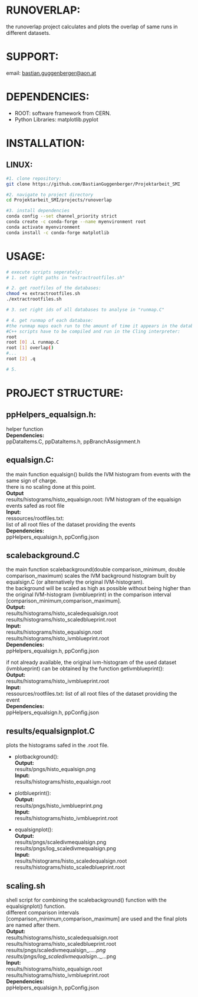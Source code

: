 # RUNOVERLAP:
the runoverlap project calculates and plots the overlap of same runs in different datasets.

# SUPPORT:
email: bastian.guggenberger@aon.at

# DEPENDENCIES:
- ROOT: software framework from CERN.
- Python Libraries: matplotlib.pyplot

# INSTALLATION:
## LINUX:
```bash
#1. clone repository:
git clone https://github.com/BastianGuggenberger/Projektarbeit_SMI

#2. navigate to project directory
cd Projektarbeit_SMI/projects/runoverlap

#3. install dependencies
conda config --set channel_priority strict
conda create -c conda-forge --name myenvironment root
conda activate myenvironment
conda install -c conda-forge matplotlib
```

# USAGE:
```bash
# execute scripts seperately:
# 1. set right paths in "extractrootfiles.sh"

# 2. get rootfiles of the databases:
chmod +x extractrootfiles.sh
./extractrootfiles.sh

# 3. set right ids of all databases to analyse in "runmap.C"

# 4. get runmap of each database:
#the runmap maps each run to the amount of time it appears in the database.
#C++ scripts have to be compiled and run in the Cling interpreter:
root
root [0] .L runmap.C
root [1] overlap()
#...
root [2] .q

# 5. 
```
    

# PROJECT STRUCTURE:

## ppHelpers_equalsign.h:
helper function  
**Dependencies:**  
ppDataItems.C, ppDataItems.h, ppBranchAssignment.h  


## equalsign.C:
the main function equalsign() builds the IVM histogram from events with the same sign of charge.  
there is no scaling done at this point.  
**Output**  
results/histograms/histo_equalsign.root: IVM histogram of the equalsign events safed as root file  
**Input:**  
ressources/rootfiles.txt:  
    list of all root files of the dataset providing the events  
**Dependencies:**  
ppHelpers_equalsign.h, ppConfig.json  


## scalebackground.C
the main function scalebackground(double comparison_minimum, double comparison_maximum) scales the IVM background histogram built by equalsign.C (or alternatively the original IVM-histogram).  
the background will be scaled as high as possible without being higher than the original IVM-histogram (ivmblueprint) in the comparison interval [comparison_minimum,comparison_maximum].  
**Output:**  
results/histograms/histo_scaledequalsign.root  
results/histograms/histo_scaledblueprint.root  
**Input:**  
results/histograms/histo_equalsign.root  
results/histograms/histo_ivmblueprint.root  
**Dependencies:**  
ppHelpers_equalsign.h, ppConfig.json  

if not already available, the original ivm-histogram of the used dataset (ivmblueprint) can be obtained by the function getivmblueprint():  
**Output:**  
results/histograms/histo_ivmblueprint.root  
**Input:**  
ressources/rootfiles.txt: list of all root files of the dataset providing the event  
**Dependencies:**  
ppHelpers_equalsign.h, ppConfig.json  


## results/equalsignplot.C  
plots the histograms safed in the .root file.  

- plotbackground():  
**Output:**  
results/pngs/histo_equalsign.png    
**Input:**  
results/histograms/histo_equalsign.root   

- plotblueprint():  
**Output:**  
results/pngs/histo_ivmblueprint.png    
**Input:**  
results/histograms/histo_ivmblueprint.root   

- equalsignplot():  
**Output:**  
results/pngs/scaledivmequalsign.png    
results/pngs/log_scaledivmequalsign.png    
**Input:**  
results/histograms/histo_scaledequalsign.root   
results/histograms/histo_scaledblueprint.root   


## scaling.sh
shell script for combining the scalebackground() function with the equalsignplot() function.  
different comparison intervals [comparison_minimum,comparison_maximum] are used and the final plots are named after them.  
**Output:**  
results/histograms/histo_scaledequalsign.root  
results/histograms/histo_scaledblueprint.root  
results/pngs/scaledivmequalsign_.._...png    
results/pngs/log_scaledivmequalsign_.._...png   
**Input:**  
results/histograms/histo_equalsign.root  
results/histograms/histo_ivmblueprint.root  
**Dependencies:**  
ppHelpers_equalsign.h, ppConfig.json  